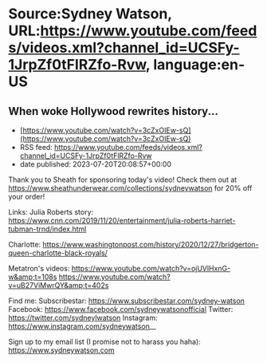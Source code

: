 # Source:Sydney Watson, URL:https://www.youtube.com/feeds/videos.xml?channel_id=UCSFy-1JrpZf0tFlRZfo-Rvw, language:en-US

## When woke Hollywood rewrites history...
 - [https://www.youtube.com/watch?v=3cZxOIEw-sQ](https://www.youtube.com/watch?v=3cZxOIEw-sQ)
 - RSS feed: https://www.youtube.com/feeds/videos.xml?channel_id=UCSFy-1JrpZf0tFlRZfo-Rvw
 - date published: 2023-07-20T20:08:57+00:00

Thank you to Sheath for sponsoring today's video! Check them out at https://www.sheathunderwear.com/collections/sydneywatson for 20% off your order!

Links:
Julia Roberts story: https://www.cnn.com/2019/11/20/entertainment/julia-roberts-harriet-tubman-trnd/index.html

Charlotte: https://www.washingtonpost.com/history/2020/12/27/bridgerton-queen-charlotte-black-royals/

Metatron's videos: https://www.youtube.com/watch?v=ojUVlHxnG-w&amp;t=108s
https://www.youtube.com/watch?v=uB27ViMwrQY&amp;t=402s

Find me:
Subscribestar: https://www.subscribestar.com/sydney-watson
Facebook: https://www.facebook.com/sydneywatsonofficial 
Twitter: https://twitter.com/sydneylwatson 
Instagram: https://www.instagram.com/sydneywatson__ 

Sign up to my email list (I promise not to harass you haha): https://www.sydneywatson.com

